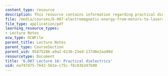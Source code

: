 ```yaml
---
content_type: resource
description: This resource contains information regarding practical dielectrics.
file: /media/courses/6-007-electromagnetic-energy-from-motors-to-lasers-spring-2011/ea747d757642563ac75cf8c03b347b00_MIT6_007S11_lec16.pdf
file_type: application/pdf
learning_resource_types:
- Lecture Notes
ocw_type: OCWFile
parent_title: Lecture Notes
parent_type: CourseSection
parent_uid: 95875286-a9a2-6136-23ed-137d8e2aa90d
resourcetype: Document
title: '6.007 Lecture 16: Practical dielectrics'
uid: ea747d75-7642-563a-c75c-f8c03b347b00
---
```

